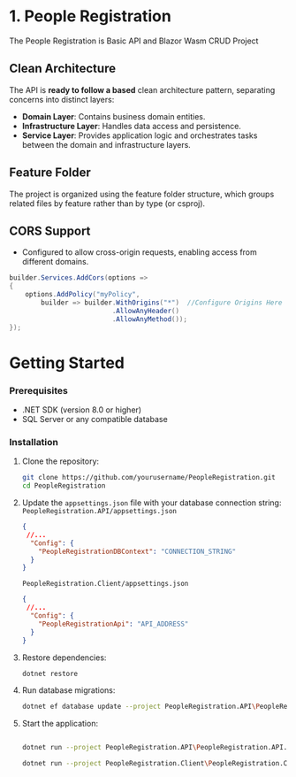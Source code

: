 # 1. People Registration 


The People Registration is Basic API and Blazor Wasm CRUD Project

## Clean Architecture
The API is **ready to follow a based** clean architecture pattern, separating concerns into distinct layers:
- **Domain Layer**: Contains business domain entities.
- **Infrastructure Layer**: Handles data access and persistence.
- **Service Layer**: Provides application logic and orchestrates tasks between the domain and infrastructure layers.

## Feature Folder
The project is organized using the feature folder structure, which groups related files by feature rather than by type (or csproj). 

## CORS Support
- Configured to allow cross-origin requests, enabling access from different domains.

```c#
builder.Services.AddCors(options =>
{
    options.AddPolicy("myPolicy",
        builder => builder.WithOrigins("*")  //Configure Origins Here
                          .AllowAnyHeader()
                          .AllowAnyMethod());
});

```


# Getting Started

### Prerequisites
- .NET SDK (version 8.0 or higher)
- SQL Server or any compatible database

### Installation
1. Clone the repository:
   ```bash
   git clone https://github.com/yourusername/PeopleRegistration.git
   cd PeopleRegistration
   ```

2. Update the `appsettings.json` file with your database connection string:
`PeopleRegistration.API/appsettings.json`
   ```json
   {
    //...
     "Config": {
       "PeopleRegistrationDBContext": "CONNECTION_STRING"
     }
   }
   ```
   `PeopleRegistration.Client/appsettings.json`
   ```json
   {
    //...
     "Config": {
       "PeopleRegistrationApi": "API_ADDRESS"
     }
   }
   ```
3. Restore dependencies:
   ```bash
   dotnet restore
   ```

4. Run database migrations:
   ```bash
   dotnet ef database update --project PeopleRegistration.API\PeopleRegistration.API.csproj
   ```

5. Start the application:
   ```bash

   dotnet run --project PeopleRegistration.API\PeopleRegistration.API.csproj

   dotnet run --project PeopleRegistration.Client\PeopleRegistration.Client.csproj
   
   ```
